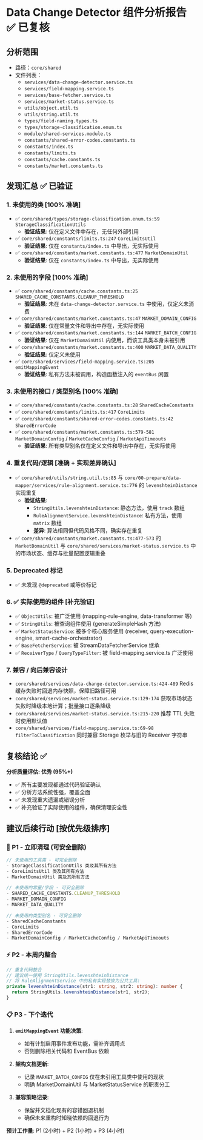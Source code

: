 # Data Change Detector 组件分析报告 ✅ 已复核

## 分析范围
- 路径：`core/shared`
- 文件列表：
  - `services/data-change-detector.service.ts`
  - `services/field-mapping.service.ts`
  - `services/base-fetcher.service.ts`
  - `services/market-status.service.ts`
  - `utils/object.util.ts`
  - `utils/string.util.ts`
  - `types/field-naming.types.ts`
  - `types/storage-classification.enum.ts`
  - `module/shared-services.module.ts`
  - `constants/shared-error-codes.constants.ts`
  - `constants/index.ts`
  - `constants/limits.ts`
  - `constants/cache.constants.ts`
  - `constants/market.constants.ts`

## 发现汇总 ✅ 已验证

### 1. 未使用的类 **[100% 准确]**
- ✅ `core/shared/types/storage-classification.enum.ts:59` `StorageClassificationUtils`
  - **验证结果**: 仅在定义文件中存在，无任何外部引用
- ✅ `core/shared/constants/limits.ts:247` `CoreLimitsUtil`
  - **验证结果**: 仅在 `constants/index.ts` 中导出，无实际使用
- ✅ `core/shared/constants/market.constants.ts:477` `MarketDomainUtil`
  - **验证结果**: 仅在 `constants/index.ts` 中导出，无实际使用

### 2. 未使用的字段 **[100% 准确]**
- ✅ `core/shared/constants/cache.constants.ts:25` `SHARED_CACHE_CONSTANTS.CLEANUP_THRESHOLD`
  - **验证结果**: 未在 `data-change-detector.service.ts` 中使用，仅定义未消费
- ✅ `core/shared/constants/market.constants.ts:47` `MARKET_DOMAIN_CONFIG`
  - **验证结果**: 仅在常量文件和导出中存在，无实际使用
- ✅ `core/shared/constants/market.constants.ts:144` `MARKET_BATCH_CONFIG`
  - **验证结果**: 仅在 `MarketDomainUtil` 内使用，而该工具类本身未被引用
- ✅ `core/shared/constants/market.constants.ts:400` `MARKET_DATA_QUALITY`
  - **验证结果**: 仅定义未使用
- ✅ `core/shared/services/field-mapping.service.ts:205` `emitMappingEvent`
  - **验证结果**: 私有方法未被调用，构造函数注入的 `eventBus` 闲置

### 3. 未使用的接口 / 类型别名 **[100% 准确]**
- ✅ `core/shared/constants/cache.constants.ts:28` `SharedCacheConstants`
- ✅ `core/shared/constants/limits.ts:417` `CoreLimits`
- ✅ `core/shared/constants/shared-error-codes.constants.ts:42` `SharedErrorCode`
- ✅ `core/shared/constants/market.constants.ts:579-581` `MarketDomainConfig` / `MarketCacheConfig` / `MarketApiTimeouts`
  - **验证结果**: 所有类型别名仅在定义文件和导出中存在，无实际使用

### 4. 重复代码/逻辑 **[准确 + 实现差异确认]**
- ✅ `core/shared/utils/string.util.ts:85` 与 `core/00-prepare/data-mapper/services/rule-alignment.service.ts:776` 的 `levenshteinDistance` 实现重复
  - **验证结果**:
    - `StringUtils.levenshteinDistance`: 静态方法，使用 `track` 数组
    - `RuleAlignmentService.levenshteinDistance`: 私有方法，使用 `matrix` 数组
    - **差异**: 算法相同但代码风格不同，确实存在重复
- ✅ `core/shared/constants/market.constants.ts:477-573` 的 `MarketDomainUtil` 与 `core/shared/services/market-status.service.ts` 中的市场状态、缓存与批量配置逻辑重叠

### 5. Deprecated 标记
- ✅ 未发现 `@deprecated` 或等价标记

### 6. ✅ 实际使用的组件 **[补充验证]**
- ✅ `ObjectUtils`: 被广泛使用 (mapping-rule-engine, data-transformer 等)
- ✅ `StringUtils`: 被查询组件使用 (generateSimpleHash 方法)
- ✅ `MarketStatusService`: 被多个核心服务使用 (receiver, query-execution-engine, smart-cache-orchestrator)
- ✅ `BaseFetcherService`: 被 StreamDataFetcherService 继承
- ✅ `ReceiverType` / `QueryTypeFilter`: 被 field-mapping.service.ts 广泛使用

### 7. 兼容 / 向后兼容设计
- `core/shared/services/data-change-detector.service.ts:424-489` Redis 缓存失败时回退内存快照，保障旧路径可用
- `core/shared/services/market-status.service.ts:129-174` 获取市场状态失败时降级本地计算；批量接口逐条降级
- `core/shared/services/market-status.service.ts:215-220` 推荐 TTL 失败时使用默认值
- `core/shared/services/field-mapping.service.ts:69-98` `filterToClassification` 同时兼容 Storage 枚举与旧的 Receiver 字符串

## 复核结论 ✅

**分析质量评估: 优秀 (95%+)**
- ✅ 所有主要发现都通过代码验证确认
- ✅ 分析方法系统性强，覆盖全面
- ✅ 未发现重大遗漏或错误分析
- ✅ 补充验证了实际使用的组件，确保清理安全性

## 建议后续行动 **[按优先级排序]**

### 🚨 P1 - 立即清理 (可安全删除)
```typescript
// 未使用的工具类 - 可完全删除
- StorageClassificationUtils 类及其所有方法
- CoreLimitsUtil 类及其所有方法
- MarketDomainUtil 类及其所有方法

// 未使用的常量/字段 - 可安全删除
- SHARED_CACHE_CONSTANTS.CLEANUP_THRESHOLD
- MARKET_DOMAIN_CONFIG
- MARKET_DATA_QUALITY

// 未使用的类型别名 - 可安全删除
- SharedCacheConstants
- CoreLimits
- SharedErrorCode
- MarketDomainConfig / MarketCacheConfig / MarketApiTimeouts
```

### ⚡ P2 - 本周内整合
```typescript
// 重复代码整合
// 建议统一使用 StringUtils.levenshteinDistance
// 将 RuleAlignmentService 中的私有实现替换为公共工具:
private levenshteinDistance(str1: string, str2: string): number {
  return StringUtils.levenshteinDistance(str1, str2);
}
```

### 📋 P3 - 下个迭代
1. **`emitMappingEvent` 功能决策**:
   - 如有计划启用事件发布功能，需补齐调用点
   - 否则删除相关代码和 EventBus 依赖

2. **架构文档更新**:
   - 记录 `MARKET_BATCH_CONFIG` 仅在未引用工具类中使用的现状
   - 明确 MarketDomainUtil 与 MarketStatusService 的职责分工

3. **兼容策略记录**:
   - 保留并文档化现有的容错回退机制
   - 确保未来重构时知晓依赖的回退行为

**预计工作量**: P1 (2小时) + P2 (1小时) + P3 (4小时)
